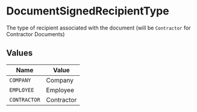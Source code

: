 # DocumentSignedRecipientType

The type of recipient associated with the document (will be `Contractor` for Contractor Documents)


## Values

| Name         | Value        |
| ------------ | ------------ |
| `COMPANY`    | Company      |
| `EMPLOYEE`   | Employee     |
| `CONTRACTOR` | Contractor   |